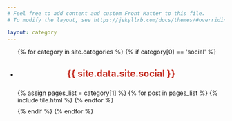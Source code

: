 ```yaml
---
# Feel free to add content and custom Front Matter to this file.
# To modify the layout, see https://jekyllrb.com/docs/themes/#overriding-theme-defaults

layout: category
---
```


<div> 
<section id="posts">
    <div class="container">
        <div class="row justify-content-center">            
        </div>
        <ul class="list-group list-group-flush">
        {% for category in site.categories %}
        {% if category[0] == 'social' %}
            <li class="list-group-item" style="margin-bottom:2%">
                <div class="row justify-content-left">
                    <h2 style="text-align: center;color: #c53025;margin-bottom:5%">{{ site.data.site.social }}</h2>
                </div>
                <div class="row">
                {% assign pages_list = category[1] %}
                {% for post in pages_list %}
                   {% include tile.html %}
                {% endfor %}
                </div>
            </li>
        {% endif %}
        {% endfor %}
        </ul>
    </div>
</section>
</div>


